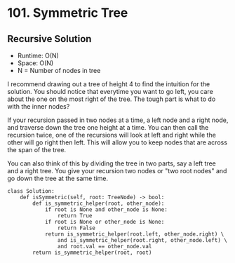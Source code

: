 # 101. Symmetric Tree

## Recursive Solution
- Runtime: O(N)
- Space: O(N)
- N = Number of nodes in tree

I recommend drawing out a tree of height 4 to find the intuition for the solution.
You should notice that everytime you want to go left, you care about the one on the most right of the tree.
The tough part is what to do with the inner nodes?

If your recursion passed in two nodes at a time, a left node and a right node, and traverse down the tree one height at a time. 
You can then call the recursion twice, one of the recursions will look at left and right while the other will go right then left.
This will allow you to keep nodes that are across the span of the tree.

You can also think of this by dividing the tree in two parts, say a left tree and a right tree.
You give your recursion two nodes or "two root nodes" and go down the tree at the same time.

```
class Solution:
    def isSymmetric(self, root: TreeNode) -> bool:
        def is_symmetric_helper(root, other_node):
            if root is None and other_node is None:
                return True
            if root is None or other_node is None:
                return False
            return is_symmetric_helper(root.left, other_node.right) \
                and is_symmetric_helper(root.right, other_node.left) \
                and root.val == other_node.val
        return is_symmetric_helper(root, root)
```
